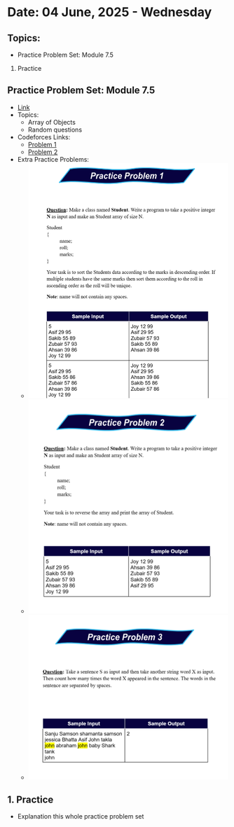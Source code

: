 # Date: 04 June, 2025 - Wednesday

## Topics:
- Practice Problem Set: Module 7.5
1. Practice

## Practice Problem Set: Module 7.5
- [Link](https://docs.google.com/document/d/1opBWGSgS0Kc51mwh9xWCF7n1TXwiadYF/edit?usp=drivesdk&ouid=114998114005563982581&rtpof=true&sd=true)
- Topics:
    - Array of Objects
    - Random questions
- Codeforces Links:
    - [Problem 1](https://codeforces.com/group/MWSDmqGsZm/contest/329103/problem/G)
    - [Problem 2](https://codeforces.com/group/MWSDmqGsZm/contest/223205/problem/H)
- Extra Practice Problems:
    - <img src="./images/practice.png" width=500>
    - <img src="./images/practice2.png" width=500>
    - <img src="./images/practice3.png" width=500>

## 1. Practice
- Explanation this whole practice problem set